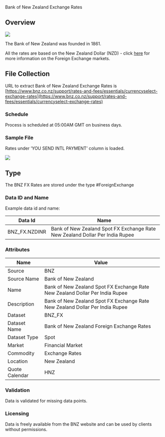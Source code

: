 Bank of New Zealand Exchange Rates

## Overview

![](/img/data/bnz.png)

The Bank of New Zealand was founded in 1861.

All the rates are based on the New Zealand Dollar (NZD) - click [here](/docs/data/fx) for more information on the Foreign Exchange markets.

## File Collection

URL to extract Bank of New Zealand Exchange Rates is [https://www.bnz.co.nz/support/rates-and-fees/essentials/currencyselect-exchange-rates](https://www.bnz.co.nz/support/rates-and-fees/essentials/currencyselect-exchange-rates)

### Schedule

Process is scheduled at 05:00AM GMT on business days.

### Sample File

Rates under ‘YOU SEND INTL PAYMENT’ column is loaded.

![](/attachments/216367356/216367373.png)


## Type

The BNZ FX Rates are stored under the type #ForeignExchange

### Data ID and Name

Example data id and name:

|Data Id|Name|
|-|-|
|BNZ_FX.NZDINR|Bank of New Zealand Spot FX Exchange Rate New Zealand Dollar Per India Rupee|

### Attributes

|Name|Value|
|-|-|
|Source|BNZ|
|Source Name|Bank of New Zealand|
|Name|Bank of New Zealand Spot FX Exchange Rate New Zealand Dollar Per India Rupee|
|Description|Bank of New Zealand Spot FX Exchange Rate New Zealand Dollar Per India Rupee|
|Dataset|BNZ_FX|
|Dataset Name|Bank of New Zealand Foreign Exchange Rates|
|Dataset Type|Spot|
|Market|Financial Market|
|Commodity|Exchange Rates|
|Location|New Zealand|
|Quote Calendar|HNZ|

### Validation

Data is validated for missing data points.

### Licensing

Data is freely available from the BNZ website and can be used by clients without permissions.

